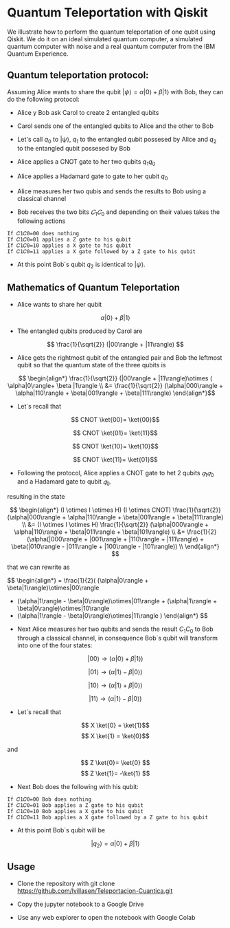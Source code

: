 # Quantum Teleportation with Qiskit 
We illustrate how to perform the quantum teleportation of one qubit using Qiskit. We do it on an ideal simulated quantum computer, a simulated quantum computer with noise and a real quantum computer from the IBM Quantum Experience.


## Quantum teleportation protocol:

Assuming Alice wants to share the qubit
$|\psi\rangle=\alpha|0\rangle + \beta|1\rangle$ with Bob, they can do the following protocol:

- Alice y Bob ask Carol to create 2 entangled qubits 

- Carol sends one of the entangled qubits to Alice and the other to Bob

- Let's call $q_0$ to $|\psi\rangle$, $q_1$ to the entangled qubit possesed by Alice and $q_2$ to the entangled qubit possesed by Bob

- Alice applies a CNOT gate to her two qubits $q_1q_0$

- Alice applies a Hadamard gate to gate to her qubit $q_0$

- Alice measures her two qubis and sends the results to Bob using a classical channel


- Bob receives the two bits $𝐶_1𝐶_0$ and depending on their values takes the following actions
```
If 𝐶1𝐶0=00 does nothing
If 𝐶1𝐶0=01 applies a Z gate to his qubit 
If 𝐶1𝐶0=10 applies a X gate to his qubit 
If 𝐶1𝐶0=11 applies a X gate followed by a Z gate to his qubit 
```

- At this point Bob´s qubit $q_2$ is identical to $|\psi\rangle$. 

##  Mathematics of Quantum Teleportation


- Alice wants to share her qubit 

$$ \alpha|0\rangle + \beta|1\rangle $$

- The entangled qubits produced by Carol are 

$$  \frac{1}{\sqrt{2}} (|00\rangle + |11\rangle) $$

- Alice gets the rightmost qubit of the entangled pair and Bob the leftmost qubit  so that the quantum state of the three qubits is

$$ \begin{align*}
\frac{1}{\sqrt{2}} (|00\rangle + |11\rangle)\otimes ( \alpha|0\rangle+ \beta |1\rangle \\
&= \frac{1}{\sqrt{2}} (\alpha|000\rangle + \alpha|110\rangle + \beta|001\rangle + \beta|111\rangle) 
\end{align*}$$

- Let´s recall that 

$$ CNOT \ket{00}= \ket{00}$$

$$ CNOT \ket{01}= \ket{11}$$

$$ CNOT \ket{10}= \ket{10}$$

$$ CNOT \ket{11}= \ket{01}$$


- Following the protocol, Alice applies a CNOT gate to het 2 qubits  $𝑞_1𝑞_0$ and a Hadamard gate to qubit  $𝑞_0$. 

resulting in the state

$$ 
\begin{align*} (I \otimes I \otimes H) (I \otimes CNOT) \frac{1}{\sqrt{2}} (\alpha|000\rangle + \alpha|110\rangle + \beta|001\rangle + \beta|111\rangle) \\
&= (I \otimes I \otimes H) \frac{1}{\sqrt{2}} (\alpha|000\rangle + \alpha|110\rangle + \beta|011\rangle + \beta|101\rangle) \\
&= \frac{1}{2}  (\alpha(|000\rangle + |001\rangle + |110\rangle + |111\rangle) + \beta(|010\rangle - |011\rangle + |100\rangle - |101\rangle)) \\
\end{align*}
$$

that we can rewrite as

$$
\begin{align*}
= \frac{1}{2}( (\alpha|0\rangle + \beta|1\rangle)\otimes|00\rangle  
+ (\alpha|1\rangle - \beta|0\rangle)\otimes|01\rangle   + (\alpha|1\rangle + \beta|0\rangle)\otimes|10\rangle  
 + (\alpha|1\rangle - \beta|0\rangle)\otimes|11\rangle  )
\end{align*}
$$

- Next Alice measures her two qubits and sends the result $C_1C_0$ to Bob through a classical channel,
in consequence Bob´s qubit will transform into one of the four states:

$$|00\rangle \rightarrow (\alpha|0\rangle + \beta|1\rangle)$$

$$|01\rangle \rightarrow (\alpha|1\rangle - \beta|0\rangle)$$

$$|10\rangle \rightarrow (\alpha|1\rangle + \beta|0\rangle)$$

$$|11\rangle \rightarrow (\alpha|1\rangle - \beta|0\rangle)$$

- Let´s recall that

$$ X \ket{0} = \ket{1}$$
$$ X \ket{1} = \ket{0}$$

and


$$ Z \ket{0}= \ket{0} $$
$$ Z \ket{1}= -\ket{1} $$


- Next Bob does the following with his qubit:

```
If 𝐶1𝐶0=00 Bob does nothing
If 𝐶1𝐶0=01 Bob applies a Z gate to his qubit 
If 𝐶1𝐶0=10 Bob applies a X gate to his qubit 
If 𝐶1𝐶0=11 Bob applies a X gate followed by a Z gate to his qubit 
```

- At this point Bob´s qubit will be

$$|q_2\rangle= \alpha|0\rangle + \beta|1\rangle$$


## Usage

- Clone the repository with git clone https://github.com/lvillasen/Teleportacion-Cuantica.git
 
- Copy the jupyter notebook to a Google Drive
 
- Use any web explorer to open the notebook with Google Colab
